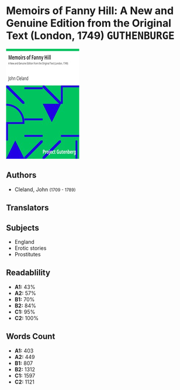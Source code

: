 # Memoirs of Fanny Hill: A New and Genuine Edition from the Original Text (London, 1749) <kbd>GUTHENBURGE</kbd>

![](./cover.medium.jpg "")

## Authors


 - Cleland, John <small>(1709 - 1789)</small>

## Translators



## Subjects


 - England
 - Erotic stories
 - Prostitutes

## Readablility


 - **A1:** 43%
 - **A2:** 57%
 - **B1:** 70%
 - **B2:** 84%
 - **C1:** 95%
 - **C2:** 100%

## Words Count


 - **A1:** 403
 - **A2:** 449
 - **B1:** 807
 - **B2:** 1312
 - **C1:** 1597
 - **C2:** 1121
